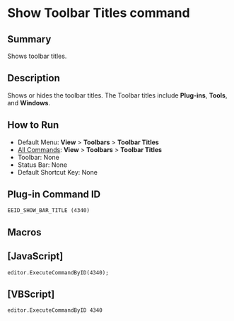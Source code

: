 # Show Toolbar Titles command

## Summary

Shows toolbar titles.

## Description

Shows or hides the toolbar titles. The Toolbar titles include **Plug-ins**,
**Tools**, and **Windows**.

## How to Run

- Default Menu: **View** >
**Toolbars** \> **Toolbar Titles**
- [All Commands](../tools/all_commands): **View** >
**Toolbars** \> **Toolbar Titles**
- Toolbar: None
- Status Bar: None
- Default Shortcut Key: None

## Plug-in Command ID

```
EEID_SHOW_BAR_TITLE (4340)```

## Macros

## \[JavaScript\]

```
editor.ExecuteCommandByID(4340);
```

## \[VBScript\]

```
editor.ExecuteCommandByID 4340
```
